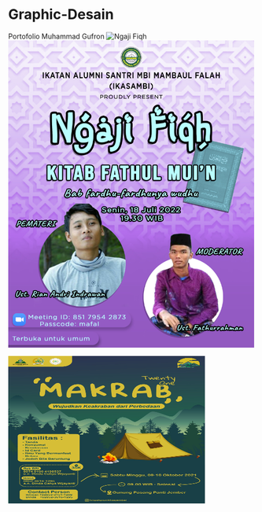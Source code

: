 # Graphic-Desain
Portofolio Muhammad Gufron
<img src="[https://github.com/froncreative/Graphic-Desain/blob/0b8aa961ec5575f52c39183302e5f3f9682ea96b/15%20agustus%202022.jpg]" alt="Ngaji Fiqh" width="400" height="300">
<img src="https://raw.githubusercontent.com/froncreative/Graphic-Desain/refs/heads/main/Ngaji%20fiqh%2018%20juli.jpg" alt="Contoh Gambar" width="500">

<img src="https://github.com/froncreative/Graphic-Desain/blob/main/Pamflet%20Makrab%203.jpg?raw=true" alt="Deskripsi Gambar" width="400" height="300">
